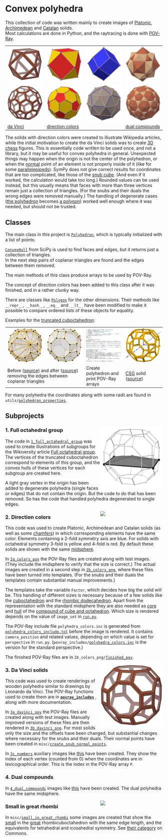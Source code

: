 # Convex polyhedra

This collection of code was written mainly to create images of
[Platonic](https://en.wikipedia.org/wiki/Platonic_solid),
[Archimedean](https://en.wikipedia.org/wiki/Archimedean_solid) and
[Catalan](https://en.wikipedia.org/wiki/Catalan_solid) solids.<br>
Most calculations are done in Python, and the raytracing is done with
[POV-Ray](https://en.wikipedia.org/wiki/POV-Ray).

<table>
  <tr>
    <td width="25%">
      <a href="https://commons.wikimedia.org/wiki/File:Polyhedron_6-8,_davinci.png">
        <img width="" src=".img/Polyhedron_6-8,_davinci.png"/>
      </a>
    </td>
    <td width="25%">
      <a href="https://commons.wikimedia.org/wiki/File:Polyhedron_6-8_max.png">
        <img src=".img/Polyhedron_6-8_max.png"/>
      </a>
    </td>
    <td width="25%">
      <a href="https://commons.wikimedia.org/wiki/File:Polyhedron_6-8_dual_blue.png">
        <img src=".img/Polyhedron_6-8_dual_blue.png"/>
      </a>
    </td>
    <td width="25%">
      <a href="https://commons.wikimedia.org/wiki/File:Dual_compound_6-8_max.png">
        <img src=".img/Dual_compound_6-8_max.png"/>
      </a>
    </td>
  </tr>
  <tr>
    <td>
      <a href="https://commons.wikimedia.org/wiki/File:Polyhedron_truncated_20,_davinci.png">
        <img src=".img/Polyhedron_truncated_20,_davinci.png"/>
      </a>
    </td>
    <td>
      <a href="https://commons.wikimedia.org/wiki/File:Polyhedron_truncated_20_max.png">
        <img src=".img/Polyhedron_truncated_20_max.png"/>
      </a>
    </td>
    <td>
      <a href="https://commons.wikimedia.org/wiki/File:Polyhedron_truncated_20_dual_max.png">
        <img src=".img/Polyhedron_truncated_20_dual_max.png"/>
      </a>
    </td>
    <td>
      <a href="https://commons.wikimedia.org/wiki/File:Dual_compound_truncated_20_max.png">
        <img src=".img/Dual_compound_truncated_20_max.png"/>
      </a>
    </td>
  </tr>
  <tr>
    <td>
      <a href="https://commons.wikimedia.org/wiki/Category:Platonic,_Archimedean_and_Catalan_solids,_rendered_images_similar_to_da_Vinci_drawings">
        da Vinci
      </a>
    </td>
    <td colspan="2">
      <a href="https://commons.wikimedia.org/wiki/Category:Platonic,_Archimedean_and_Catalan_solids_with_direction_colors">
        direction colors
      </a>
    </td>
    <td>
      <a href="https://commons.wikimedia.org/wiki/Category:Dual_compounds_of_wooden_Platonic,_Archimedean_and_Catalan_solids">
        dual compounds
      </a>
    </td>
  </tr>
</table>

The solids with direction colors were created to illustrate Wikipedia articles,
while the initial motivation to create the da Vinci solids was to create
[3D chess](https://en.wikiversity.org/wiki/Three-dimensional_chess) figures.
This is essentially code written to be used once, and not a library,
but it may be useful for convex polyhedra in general.
Unexpected things may happen when the origin is not the center of the polyhedron,
or when the [normal](https://en.wikipedia.org/wiki/Normal_(geometry)) point of an element is not
properly inside of it (like for some [parallelepipeds](https://en.wikipedia.org/wiki/Parallelepiped)).
SymPy does not give correct results for coordinates that are too complicated, like those of the
[snub cube](https://en.wikipedia.org/wiki/Snub_cube).
(And even if it worked, the calculation would take too long.)
Rounded values can be used instead, but this usually means that faces with more than three vertices
remain just a collection of triangles.
(For the snubs and their duals the wrong edges were removed manually.)
The handling of degenerate cases
([the polyhedron](https://commons.wikimedia.org/wiki/File:Subgroup_of_Oh;_C2%5E3_white;_solid.png)
becomes
[a polygon](https://commons.wikimedia.org/wiki/File:Subgroup_of_Oh;_V_inv_white_16;_solid.png))
worked well enough where it was needed, but should not be trusted.

## Classes

The main class in this project is
[`Polyhedron`](https://github.com/watchduck/convex_polyhedra/blob/master/classes/polyhedron.py),
which is typically initialized with a list of points.

[`ConvexHull`](https://docs.scipy.org/doc/scipy/reference/generated/scipy.spatial.ConvexHull.html)
from SciPy is used to find faces and edges, but it returns just a collection of triangles.<br>
In the next step pairs of coplanar triangles are found and the edges between them removed.

The main methods of this class produce arrays to be used by POV-Ray.

The concept of direction colors has been added to this class after it was finished,
and in a rather clunky way.

There are classes like
[`Polygon`](https://github.com/watchduck/convex_polyhedra/blob/master/classes/polygon.py)
for the other dimensions.
Their methods like `__repr__`, `__hash__`, `__eq__` and `__lt__`  have been modified
to make it possible to compare ordered lists of these objects for equality.

Examples for the [truncated cuboctahedron](https://en.wikipedia.org/wiki/Truncated_cuboctahedron):

<table>
  <tr>
    <td width="25%">
        <a href="https://commons.wikimedia.org/wiki/File:Truncated_cuboctahedron,_ball-and-stick,_triangles.png">
            <img src=".img/ball-and-stick_truncuboct_triangles.png"/>
        </a>
    <td width="25%">
        <a href="https://commons.wikimedia.org/wiki/File:Truncated_cuboctahedron,_ball-and-stick.png">
            <img src=".img/ball-and-stick_truncuboct.png"/>
        </a>
    <td width="25%"><img src=".img/console_truncuboct.png"/>
    <td width="25%"><img src=".img/davinci_truncuboct.png"/>
  <tr>
    <td colspan="2">
      Before
      (<a href="https://github.com/watchduck/convex_polyhedra/blob/master/povray_includes/examples/ball-and-stick_truncuboct_triangles.pov">source</a>)
      and after
      (<a href="https://github.com/watchduck/convex_polyhedra/blob/master/povray_includes/examples/ball-and-stick_truncuboct.pov">source</a>)
      removing the edges between coplanar triangles
    <td>Create polyhedron and print POV-Ray arrays
    <td>
      <a href="https://en.wikipedia.org/wiki/Constructive_solid_geometry">CSG</a> solid
      (<a href="https://github.com/watchduck/convex_polyhedra/blob/master/povray_includes/examples/davinci_truncuboct.pov">source</a>)
</table>

For many polyhedra the coordinates along with some radii are found in
<code>utils/<a href="https://github.com/watchduck/convex_polyhedra/blob/master/utils/polyhedron_properties.py">polyhedron_properties</a></code>.

## Subprojects

<a href="https://commons.wikimedia.org/wiki/File:Subgroup_of_Oh;_V_yellow_white_07;_solid.png">
  <img align="right" width="200px" src=".img/Subgroup_of_Oh;_V_yellow_white_07;_solid.png"/>
</a>

### 1. Full octahedral group

The code in
[`1_full_octahedral_group`](https://github.com/watchduck/convex_polyhedra/tree/master/1_full_octahedral_group)
was used to create illustrations of subgroups for the Wikiversity article
[Full octahedral group](https://en.wikiversity.org/wiki/Full_octahedral_group#List_of_all_subgroups).
The vertices of the truncated cuboctahedron correspond to elements of this group,
and the convex hulls of these vertices for each subgroup are created here.

A light gray vertex in the origin has been added to degenerate polyhedra (single faces or edges)
that do not contain the origin. But the code to do that has been removed.
So has the code that handled polyhedra degenerated to single edges.

<a href="https://commons.wikimedia.org/wiki/File:Polyhedron_great_rhombi_6-8_max.png">
  <img align="right" width="200px" src=".img/Polyhedron_great_rhombi_6-8_max.png/488px-Polyhedron_great_rhombi_6-8_max.png"/>
</a>

### 2. Direction colors

This code was used to create Platonic, Archimedean and Catalan solids (as well as some
[chamfers](https://en.wikipedia.org/wiki/Chamfer_(geometry))) in which corresponding elements have the same color.
Elements containing a 2-fold symmetry axis are blue. For solids with octahedral symmetry 3-fold is yellow
and 4-fold is red.
By default these solids are shown with the same
[midsphere](https://en.wikipedia.org/wiki/Midsphere).

In
[`2a_colors_pov`](https://github.com/watchduck/convex_polyhedra/tree/master/2a_colors_pov)
the POV-Ray files are created along with test images.
(They include the midsphere to verify that the size is correct.)
The actual images are created in a second step in
[`2b_colors_png`](https://github.com/watchduck/convex_polyhedra/tree/master/2b_colors_png),
where these files have been turned into templates.
(For the snubs and their duals the templates contain substantial manual improvements.)

The templates take the variable `Factor`, which decides how big
the solid will be. This handling of different sizes is necessary because of a few solids like the
[cuboctahedron](https://en.wikipedia.org/wiki/Cuboctahedron) and the
[rhombic dodecahedron](https://en.wikipedia.org/wiki/Rhombic_dodecahedron).
Apart from the representation with the standard midsphere they are also needed as
[core](https://commons.wikimedia.org/wiki/File:Polyhedron_6-8_blue.png) and
[hull](https://commons.wikimedia.org/wiki/File:Polyhedron_6-8_dual_blue.png) of the
[compound of cube and octahedron](https://commons.wikimedia.org/wiki/File:Polyhedron_pair_6-8.png).
Which size is rendered depends on the value of `image_set` in
[`run.py`](https://github.com/watchduck/convex_polyhedra/blob/master/2b_colors_png/run.py).

The POV-Ray include file `polyhedra_colors.inc`
is generated from
[`polyhedra_colors_include.tpl`](https://github.com/watchduck/convex_polyhedra/blob/master/2b_colors_png/polyhedra_colors_include.tpl)
before the image is rendered.
It contains `camera_position` and related values, depending on which value is set for `perspective` in `run.py`.
(<code>povray_includes/<a href="https://github.com/watchduck/convex_polyhedra/blob/master/povray_includes/polyhedra_colors.inc">polyhedra_colors.inc</a></code>
is the version for the standard perspective.)

The finished POV-Ray files are in
<code>2b_colors_png/<a href="https://github.com/watchduck/convex_polyhedra/tree/master/2b_colors_png/finished_pov">finished_pov</a></code>.

<a href="https://commons.wikimedia.org/wiki/File:Polyhedron_great_rhombi_6-8,_davinci.png">
  <img align="right" width="200px" src=".img/Polyhedron_great_rhombi_6-8,_davinci.png"/>
</a>

### 3. Da Vinci solids

This code was used to create renderings of wooden polyhedra similar to drawings by Leonardo da Vinci.
The POV-Ray functions used to create them are in
[**`povray_includes`**](https://github.com/watchduck/convex_polyhedra/tree/master/povray_includes)
, along with more documentation.

In
[`3a_davinci_pov`](https://github.com/watchduck/convex_polyhedra/tree/master/3a_davinci_pov)
the POV-Ray files are created along with test images.
Manually improved versions of these files are then rendered in
[`3b_davinci_png`](https://github.com/watchduck/convex_polyhedra/tree/master/3b_davinci_png).
For most solids only the size and the offsets have been changed,
but substantial changes where necessary for the snubs and their duals.
Their normal points have been created in
<code>misc/<a href="https://github.com/watchduck/convex_polyhedra/tree/master/misc/create_snub_normal_points">create_snub_normal_points</a></code>.

In
[`3c_numbers`](https://github.com/watchduck/convex_polyhedra/tree/master/3c_numbers)
auxiliary images like
[this](https://commons.wikimedia.org/wiki/File:Polyhedron_great_rhombi_6-8,_numbers.png)
have been created. They show the index of each vertex (counted from 0)
when the coordinates are in lexicographical order. This is the index in the POV-Ray array `P`.

### 4. Dual compounds

In
[`4_dual_compounds`](https://github.com/watchduck/convex_polyhedra/tree/master/4_dual_compounds)
images like
[this](https://commons.wikimedia.org/wiki/File:Dual_compound_great_rhombi_6-8_max.png)
have been created. The dual polyhedra have the same midsphere.

<a href="https://commons.wikimedia.org/wiki/File:Small_in_great_rhombi_6-8,_davinci.png">
  <img align="right" width="200px" src=".img/Small_in_great_rhombi_6-8,_davinci.png/486px-Small_in_great_rhombi_6-8,_davinci.png"/>
</a>

### Small in great rhombi

In
<code>misc/<a href="https://github.com/watchduck/convex_polyhedra/tree/master/misc/small_in_great_rhombi">small_in_great_rhombi</a></code>
some images are created that show the
[small](https://en.wikipedia.org/wiki/Rhombicuboctahedron) in the
[great](https://en.wikipedia.org/wiki/Truncated_cuboctahedron) rhombicuboctahedron
with the same edge length,
and the equivalents for tetrahedral and icosahedral symmetry.
See
[their category](https://commons.wikimedia.org/wiki/Category:Small_in_great_rhombi_(renderings_of_Archimedean_solids))
on Commons.
